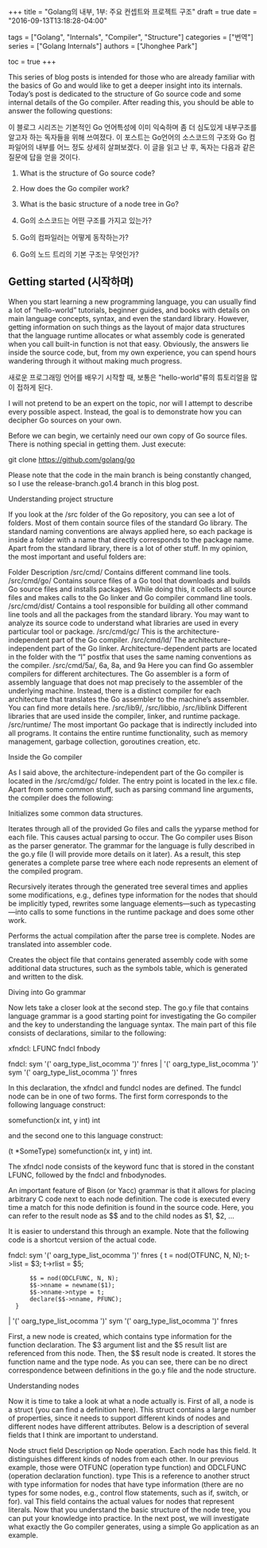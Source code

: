 +++
title = "Golang의 내부, 1부: 주요 컨셉트와 프로젝트 구조"
draft = true
date = "2016-09-13T13:18:28-04:00"

tags = ["Golang", "Internals", "Compiler", "Structure"]
categories = ["번역"]
series = ["Golang  Internals"]
authors = ["Jhonghee Park"]

toc = true
+++

This series of blog posts is intended for those who are already familiar with the basics of Go and would like to get a deeper insight into its internals. Today’s post is dedicated to the structure of Go source code and some internal details of the Go compiler. After reading this, you should be able to answer the following questions:

이 블로그 시리즈는 기본적인 Go 언어특성에 이미 익숙하며 좀 더 심도있게 내부구조를 알고자 하는 독자들을 위해 쓰여졌다. 이 포스트는 Go언어의 소스코드의 구조와 Go 컴파일어의 내부를 어느 정도 상세히 살펴보겠다. 이 글을 읽고 난 후, 독자는 다음과 같은 질문에 답을 얻을 것이다.

  1. What is the structure of Go source code?
  2. How does the Go compiler work?
  3. What is the basic structure of a node tree in Go?

  1. Go의 소스코드는 어떤 구조를 가지고 있는가?
  2. Go의 컴파일러는 어떻게 동작하는가?
  3. Go의 노드 트리의 기본 구조는 무엇인가?

## Getting started (시작하며)

When you start learning a new programming language, you can usually find a lot of “hello-world” tutorials, beginner guides, and books with details on main language concepts, syntax, and even the standard library. However, getting information on such things as the layout of major data structures that the language runtime allocates or what assembly code is generated when you call built-in function is not that easy. Obviously, the answers lie inside the source code, but, from my own experience, you can spend hours wandering through it without making much progress.

새로운 프로그래밍 언어를 배우기 시작할 때, 보통은 "hello-world"류의 튜토리얼을 많이 접하게 된다.

I will not pretend to be an expert on the topic, nor will I attempt to describe every possible aspect. Instead, the goal is to demonstrate how you can decipher Go sources on your own.

Before we can begin, we certainly need our own copy of Go source files. There is nothing special in getting them. Just execute:

git clone https://github.com/golang/go

Please note that the code in the main branch is being constantly changed, so I use the release-branch.go1.4 branch in this blog post.


Understanding project structure

If you look at the /src folder of the Go repository, you can see a lot of folders. Most of them contain source files of the standard Go library. The standard naming conventions are always applied here, so each package is inside a folder with a name that directly corresponds to the package name. Apart from the standard library, there is a lot of other stuff. In my opinion, the most important and useful folders are:

Folder
Description
/src/cmd/	Contains different command line tools.
/src/cmd/go/	Contains source files of a Go tool that downloads and builds Go source files and installs packages. While doing this, it collects all source files and makes calls to the Go linker and Go compiler command line tools.
/src/cmd/dist/	Contains a tool responsible for building all other command line tools and all the packages from the standard library. You may want to analyze its source code to understand what libraries are used in every particular tool or package.
/src/cmd/gc/	This is the architecture-independent part of the Go compiler.
/src/cmd/ld/	The architecture-independent part of the Go linker. Architecture-dependent parts are located in the folder with the “l” postfix that uses the same naming conventions as the compiler.
/src/cmd/5a/, 6a, 8a, and 9a	Here you can find Go assembler compilers for different architectures. The Go assembler is a form of assembly language that does not map precisely to the assembler of the underlying machine. Instead, there is a distinct compiler for each architecture that translates the Go assembler to the machine’s assembler. You can find more details here.
/src/lib9/, /src/libbio, /src/liblink	Different libraries that are used inside the compiler, linker, and runtime package.
/src/runtime/	The most important Go package that is indirectly included into all programs. It contains the entire runtime functionality, such as memory management, garbage collection, goroutines creation, etc.


Inside the Go compiler

As I said above, the architecture-independent part of the Go compiler is located in the  /src/cmd/gc/ folder. The entry point is located in the lex.c file. Apart from some common stuff, such as parsing command line arguments, the compiler does the following:

Initializes some common data structures.

Iterates through all of the provided Go files and calls the yyparse method for each file. This causes actual parsing to occur. The Go compiler uses Bison as the parser generator. The grammar for the language is fully described in the go.y file (I will provide more details on it later). As a result, this step generates a complete parse tree where each node represents an element of the compiled program.

Recursively iterates through the generated tree several times and applies some modifications, e.g., defines type information for the nodes that should be implicitly typed, rewrites some language elements—such as typecasting—into calls to some functions in the runtime package and does some other work.

Performs the actual compilation after the parse tree is complete. Nodes are translated into assembler code.

Creates the object file that contains generated assembly code with some additional data structures, such as the symbols table, which is generated and written to the disk.



Diving into Go grammar

Now lets take a closer look at the second step. The go.y file that contains language grammar is a good starting point for investigating the Go compiler and the key to understanding the language syntax. The main part of this file consists of declarations, similar to the following:

xfndcl:
     LFUNC fndcl fnbody

fndcl:
     sym '(' oarg_type_list_ocomma ')' fnres
| '(' oarg_type_list_ocomma ')' sym '(' oarg_type_list_ocomma ')' fnres

In this declaration, the xfndcl and fundcl nodes are defined. The fundcl node can be in one of two forms. The first form corresponds to the following language construct:

somefunction(x int, y int) int

and the second one to this language construct:

(t *SomeType) somefunction(x int, y int) int.

The xfndcl node consists of the keyword func that is stored in the constant LFUNC, followed by the fndcl and fnbodynodes.

An important feature of Bison (or Yacc) grammar is that it allows for placing arbitrary C code next to each node definition. The code is executed every time a match for this node definition is found in the source code. Here, you can refer to the result node as $$ and to the child nodes as $1, $2, …

It is easier to understand this through an example. Note that the following code is a shortcut version of the actual code.

fndcl:
      sym '(' oarg_type_list_ocomma ')' fnres
        {
          t = nod(OTFUNC, N, N);
          t->list = $3;
          t->rlist = $5;

          $$ = nod(ODCLFUNC, N, N);
          $$->nname = newname($1);
          $$->nname->ntype = t;
          declare($$->nname, PFUNC);
      }
| '(' oarg_type_list_ocomma ')' sym '(' oarg_type_list_ocomma ')' fnres

First, a new node is created, which contains type information for the function declaration. The $3 argument list and the $5 result list are referenced from this node. Then, the $$ result node is created. It stores the function name and the type node. As you can see, there can be no direct correspondence between definitions in the go.y file and the node structure.


Understanding nodes

Now it is time to take a look at what a node actually is. First of all, a node is a struct (you can find a definition here). This struct contains a large number of properties, since it needs to support different kinds of nodes and different nodes have different attributes. Below is a description of several fields that I think are important to understand.

Node struct field
Description
op	Node operation. Each node has this field. It distinguishes different kinds of nodes from each other. In our previous example, those were OTFUNC (operation type function) and ODCLFUNC (operation declaration function).
type	This is a reference to another struct with type information for nodes that have type information (there are no types for some nodes, e.g., control flow statements, such as if, switch, or for).
val	This field contains the actual values for nodes that represent literals.
Now that you understand the basic structure of the node tree, you can put your knowledge into practice. In the next post, we will investigate what exactly the Go compiler generates, using a simple Go application as an example.
